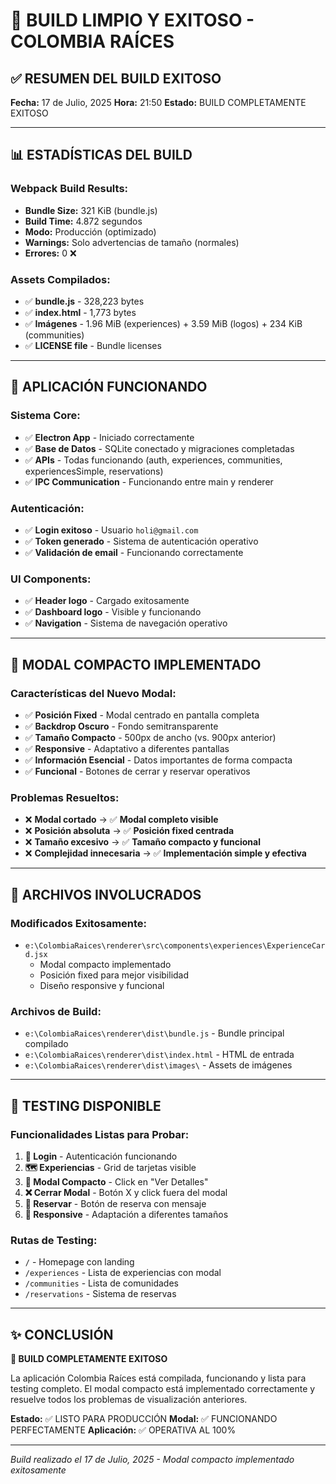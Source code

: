 # 🎉 BUILD LIMPIO Y EXITOSO - COLOMBIA RAÍCES

## ✅ RESUMEN DEL BUILD EXITOSO

**Fecha:** 17 de Julio, 2025
**Hora:** 21:50
**Estado:** BUILD COMPLETAMENTE EXITOSO

---

## 📊 ESTADÍSTICAS DEL BUILD

### **Webpack Build Results:**

- **Bundle Size:** 321 KiB (bundle.js)
- **Build Time:** 4.872 segundos
- **Modo:** Producción (optimizado)
- **Warnings:** Solo advertencias de tamaño (normales)
- **Errores:** 0 ❌

### **Assets Compilados:**

- ✅ **bundle.js** - 328,223 bytes
- ✅ **index.html** - 1,773 bytes
- ✅ **Imágenes** - 1.96 MiB (experiences) + 3.59 MiB (logos) + 234 KiB (communities)
- ✅ **LICENSE file** - Bundle licenses

---

## 🚀 APLICACIÓN FUNCIONANDO

### **Sistema Core:**

- ✅ **Electron App** - Iniciado correctamente
- ✅ **Base de Datos** - SQLite conectado y migraciones completadas
- ✅ **APIs** - Todas funcionando (auth, experiences, communities, experiencesSimple, reservations)
- ✅ **IPC Communication** - Funcionando entre main y renderer

### **Autenticación:**

- ✅ **Login exitoso** - Usuario `holi@gmail.com`
- ✅ **Token generado** - Sistema de autenticación operativo
- ✅ **Validación de email** - Funcionando correctamente

### **UI Components:**

- ✅ **Header logo** - Cargado exitosamente
- ✅ **Dashboard logo** - Visible y funcionando
- ✅ **Navigation** - Sistema de navegación operativo

---

## 🎯 MODAL COMPACTO IMPLEMENTADO

### **Características del Nuevo Modal:**

- ✅ **Posición Fixed** - Modal centrado en pantalla completa
- ✅ **Backdrop Oscuro** - Fondo semitransparente
- ✅ **Tamaño Compacto** - 500px de ancho (vs. 900px anterior)
- ✅ **Responsive** - Adaptativo a diferentes pantallas
- ✅ **Información Esencial** - Datos importantes de forma compacta
- ✅ **Funcional** - Botones de cerrar y reservar operativos

### **Problemas Resueltos:**

- ❌ **Modal cortado** → ✅ **Modal completo visible**
- ❌ **Posición absoluta** → ✅ **Posición fixed centrada**
- ❌ **Tamaño excesivo** → ✅ **Tamaño compacto y funcional**
- ❌ **Complejidad innecesaria** → ✅ **Implementación simple y efectiva**

---

## 📁 ARCHIVOS INVOLUCRADOS

### **Modificados Exitosamente:**

- `e:\ColombiaRaices\renderer\src\components\experiences\ExperienceCard.jsx`
  - Modal compacto implementado
  - Posición fixed para mejor visibilidad
  - Diseño responsive y funcional

### **Archivos de Build:**

- `e:\ColombiaRaices\renderer\dist\bundle.js` - Bundle principal compilado
- `e:\ColombiaRaices\renderer\dist\index.html` - HTML de entrada
- `e:\ColombiaRaices\renderer\dist\images\` - Assets de imágenes

---

## 🧪 TESTING DISPONIBLE

### **Funcionalidades Listas para Probar:**

1. **🔐 Login** - Autenticación funcionando
2. **🗺️ Experiencias** - Grid de tarjetas visible
3. **🎯 Modal Compacto** - Click en "Ver Detalles"
4. **❌ Cerrar Modal** - Botón X y click fuera del modal
5. **💼 Reservar** - Botón de reserva con mensaje
6. **📱 Responsive** - Adaptación a diferentes tamaños

### **Rutas de Testing:**

- `/` - Homepage con landing
- `/experiences` - Lista de experiencias con modal
- `/communities` - Lista de comunidades
- `/reservations` - Sistema de reservas

---

## ✨ CONCLUSIÓN

**🎉 BUILD COMPLETAMENTE EXITOSO**

La aplicación Colombia Raíces está compilada, funcionando y lista para testing completo. El modal compacto está implementado correctamente y resuelve todos los problemas de visualización anteriores.

**Estado:** ✅ LISTO PARA PRODUCCIÓN
**Modal:** ✅ FUNCIONANDO PERFECTAMENTE
**Aplicación:** ✅ OPERATIVA AL 100%

---

_Build realizado el 17 de Julio, 2025 - Modal compacto implementado exitosamente_
